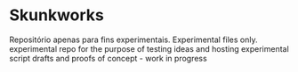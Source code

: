 Skunkworks
==========
Repositório apenas para fins experimentais.
Experimental files only.
experimental repo for the purpose of testing ideas and hosting experimental script drafts and proofs of concept - work in progress

